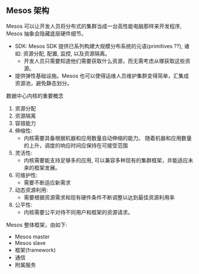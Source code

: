 Mesos 架构
------------

Mesos 可以让开发人员将分布式的集群当成一台高性能电脑那样来开发程序, Mesos 抽象会隐藏底层硬件细节。

- SDK: Mesos SDK 提供已系列构建大规模分布系统的元语(primitives ??), 诸如: 资源分配, 配置, 监控, 以及资源隔离。
    - 开发人员只需要知道他们需要获取什么资源，而无需考虑从哪获取这些资源。
- 提供弹性基础设施。Mesos 也可以使得运维人员维护集群变得简单，汇集成资源池，避免静态划分。

数据中心内核的重要概念

1. 资源分配
2. 资源隔离
3. 容错能力
4. 伸缩性:
    - 内核需要具备根据机器和应用数量自动伸缩的能力。 随着机器和应用数量的上升，调度的响应时间应保持在可接受范围
5. 灵活性:
    - 内核需要能支持足够多的应用, 可以兼容多种现有的集群框架，并能适应未来的框架发展。
6. 可维护性:
    - 需要不断适应新需求
7. 动态资源利用:
    - 需要根据资源需求和现有硬件条件不断调整以达到最佳资源利用率
8. 公平性:
    - 内核需要公平对待不同用户和框架的资源请求。


Mesos 整体框架，由如下:

- Mesos master
- Mesos slave
- 框架(framework)
- 通信
- 附属服务
